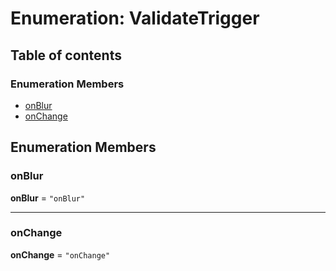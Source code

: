 # Enumeration: ValidateTrigger

## Table of contents

### Enumeration Members

* [onBlur](/en/auto-docs/form/enums/ValidateTrigger.md#onblur)
* [onChange](/en/auto-docs/form/enums/ValidateTrigger.md#onchange)

## Enumeration Members

### onBlur

**onBlur** = `"onBlur"`

***

### onChange

**onChange** = `"onChange"`
